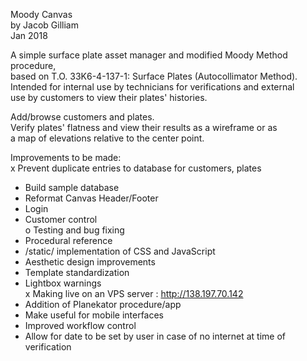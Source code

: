 Moody Canvas  
by Jacob Gilliam  
Jan 2018  

A simple surface plate asset manager and modified Moody Method procedure,  
  based on T.O. 33K6-4-137-1: Surface Plates (Autocollimator Method).  
Intended for internal use by technicians for verifications and external  
  use by customers to view their plates' histories.  

Add/browse customers and plates.  
Verify plates' flatness and view their results as a wireframe or as  
  a map of elevations relative to the center point.  

Improvements to be made:  
  x Prevent duplicate entries to database for customers, plates
  -	Build sample database
  - Reformat Canvas Header/Footer
  - Login  
  - Customer control  
  o Testing and bug fixing  
  - Procedural reference  
  - /static/ implementation of CSS and JavaScript  
  - Aesthetic design improvements  
  - Template standardization  
  - Lightbox warnings  
  x Making live on an VPS server : http://138.197.70.142  
  - Addition of Planekator procedure/app  
  - Make useful for mobile interfaces  
  - Improved workflow control
  - Allow for date to be set by user in case of no internet at time of verification
  

